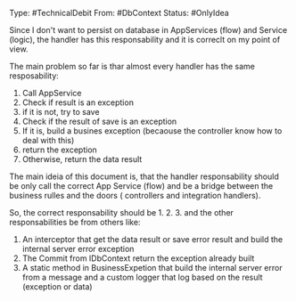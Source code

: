 Type: #TechnicalDebit
From: #DbContext
Status: #OnlyIdea 

Since I don't want to persist on database in AppServices (flow) and Service (logic), the handler has this responsability and it is correclt on my point of view.

The main problem so far is thar almost every handler has the same resposability:
1. Call AppService
2. Check if result is an exception
3. if it is not, try to save
4. Check if the result of save is an exception
5. If it is, build a busines exception (becaouse the controller know how to deal with this)
6. return the exception
7. Otherwise, return the data result

The main ideia of this document is, that the handler responsability should be only call the correct App Service (flow) and be a bridge between the business rulles and the doors ( controllers and integration handlers).

So, the correct responsability should be 1. 2. 3.
and the other responsabilities be from others like:
1. An interceptor that get the data result or save error result and build the internal server error  exception 
2. The Commit from IDbContext return the exception already built
3. A static method in BusinessExpetion that build the internal server error from a message and a custom logger that log based on the result (exception or data)


